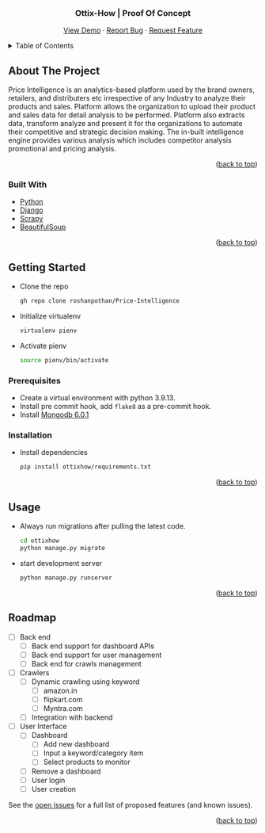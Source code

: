 <div id="top"></div>

<!-- [![Contributors][contributors-shield]][contributors-url] -->
<!--[![Forks][forks-shield]][forks-url]
[![Stargazers][stars-shield]][stars-url]
[![Issues][issues-shield]][issues-url]
[![MIT License][license-shield]][license-url]
[![LinkedIn][linkedin-shield]][linkedin-url]
 -->
<!-- PROJECT LOGO -->

<br />
<div align="center">
  <h3 align="center">Ottix-How | Proof Of Concept </h3>
    <a href="https://github.com/Orbioadmin/OrbioOttixHow">View Demo</a>
    ·
    <a href="https://github.com/Orbioadmin/OrbioOttixHow/issues">Report Bug</a>
    ·
    <a href="https://github.com/Orbioadmin/OrbioOttixHow/issues">Request Feature</a>
  </p>
</div>

<!-- TABLE OF CONTENTS -->
<details>
  <summary>Table of Contents</summary>
  <ol>
    <li>
      <a href="#about-the-project">About The Project</a>
      <ul>
        <li><a href="#built-with">Built With</a></li>
      </ul>
    </li>
    <li>
      <a href="#getting-started">Getting Started</a>
      <ul>
        <li><a href="#prerequisites">Prerequisites</a></li>
        <li><a href="#installation">Installation</a></li>
      </ul>
    </li>
    <li><a href="#usage">Usage</a></li>
    <li><a href="#roadmap">Roadmap</a></li>
    <!-- <li><a href="#contributing">Contributing</a></li>
    <li><a href="#license">License</a></li>
    <li><a href="#contact">Contact</a></li>
    <li><a href="#acknowledgments">Acknowledgments</a></li> -->
  </ol>
</details>

<!-- ABOUT THE PROJECT -->
## About The Project
Price Intelligence is an analytics-based platform used by the brand owners, retailers, and distributers etc irrespective of any Industry to analyze their products and sales. Platform allows the organization to upload their product and sales data for detail analysis to be performed. Platform also extracts data, transform analyze and present it for the organizations to automate their competitive and strategic decision making. The in-built intelligence engine provides various analysis which includes competitor analysis promotional and pricing analysis.

<p align="right">(<a href="#top">back to top</a>)</p>



### Built With

* [Python](https://www.python.org/)
* [Django](https://www.djangoproject.com/)
* [Scrapy](https://scrapy.org/)
* [BeautifulSoup](https://beautiful-soup-4.readthedocs.io/en/latest/)

<p align="right">(<a href="#top">back to top</a>)</p>

<!-- GETTING STARTED -->
## Getting Started

* Clone the repo
  ```sh
  gh repo clone roshanpothan/Price-Intelligence
  ```
* Initialize virtualenv
  ```sh
  virtualenv pienv
  ```
* Activate pienv
  ```sh
  source pienv/bin/activate
  ```

### Prerequisites

- Create a virtual environment with python 3.9.13.
- Install pre commit hook, add `flake8` as a pre-commit hook.
- Install [Mongodb 6.0.1](https://www.mongodb.com/docs/manual/installation/)

### Installation

* Install dependencies
  ```sh
  pip install ottixhow/requirements.txt
  ```


<p align="right">(<a href="#top">back to top</a>)</p>

<!-- USAGE EXAMPLES -->
## Usage
* Always run migrations after pulling the latest code.
  ```sh
  cd ottixhow
  python manage.py migrate
  ```
* start development server
  ```sh
  python manage.py runserver
  ```

<p align="right">(<a href="#top">back to top</a>)</p>

<!-- ROADMAP -->
## Roadmap
- [ ] Back end
  - [ ] Back end support for dashboard APIs
  - [ ] Back end support for user management
  - [ ] Back end for crawls management
- [ ] Crawlers
  - [ ] Dynamic crawling using keyword
    - [ ] amazon.in
    - [ ] flipkart.com
    - [ ] Myntra.com
  - [ ] Integration with backend
- [ ] User Interface
  - [ ] Dashboard
    - [ ] Add new dashboard
    - [ ] Input a keyword/category item
    - [ ] Select products to monitor
  - [ ] Remove a dashboard
  - [ ] User login
  - [ ] User creation

See the [open issues](https://github.com/Orbioadmin/OrbioOttixHow/issues) for a full list of proposed features (and known issues).

<p align="right">(<a href="#top">back to top</a>)</p>

<!-- ## License

Distributed under the MIT License. See `LICENSE.txt` for more information.

<p align="right">(<a href="#top">back to top</a>)</p>

## Contact

Your Name - [@your_twitter](https://twitter.com/your_username) - email@example.com

Project Link: [https://github.com/your_username/repo_name](https://github.com/your_username/repo_name)

<p align="right">(<a href="#top">back to top</a>)</p>

## Acknowledgments

Use this space to list resources you find helpful and would like to give credit to. I've included a few of my favorites to kick things off!

* [Choose an Open Source License](https://choosealicense.com)
* [GitHub Emoji Cheat Sheet](https://www.webpagefx.com/tools/emoji-cheat-sheet)
* [Malven's Flexbox Cheatsheet](https://flexbox.malven.co/)
* [Malven's Grid Cheatsheet](https://grid.malven.co/)
* [Img Shields](https://shields.io)
* [GitHub Pages](https://pages.github.com)
* [Font Awesome](https://fontawesome.com)
* [React Icons](https://react-icons.github.io/react-icons/search)

<p align="right">(<a href="#top">back to top</a>)</p>



MARKDOWN LINKS & IMAGES
https://www.markdownguide.org/basic-syntax/#reference-style-links

[contributors-shield]: https://img.shields.io/github/contributors/othneildrew/Best-README-Template.svg?style=for-the-badge
[contributors-url]: https://github.com/Orbioadmin/OrbioOttixHow/graphs/contributors
[forks-shield]: https://img.shields.io/github/forks/othneildrew/Best-README-Template.svg?style=for-the-badge
[forks-url]: https://github.com/Orbioadmin/OrbioOttixHow/network/members
[stars-shield]: https://img.shields.io/github/stars/othneildrew/Best-README-Template.svg?style=for-the-badge
[stars-url]: https://github.com/Orbioadmin/OrbioOttixHow/stargazers
[issues-shield]: https://img.shields.io/github/issues/othneildrew/Best-README-Template.svg?style=for-the-badge
[issues-url]: https://github.com/Orbioadmin/OrbioOttixHow/issues
[license-shield]: https://img.shields.io/github/license/othneildrew/Best-README-Template.svg?style=for-the-badge
[license-url]: https://github.com/Orbioadmin/OrbioOttixHow/blob/master/LICENSE.txt
[linkedin-shield]: https://img.shields.io/badge/-LinkedIn-black.svg?style=for-the-badge&logo=linkedin&colorB=555
[linkedin-url]: https://linkedin.com/in/othneildrew
[product-screenshot]: images/screenshot.png -->